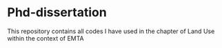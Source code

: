 # Phd-dissertation
This repository contains all codes I have used in the chapter of Land Use within the context of EMTA
